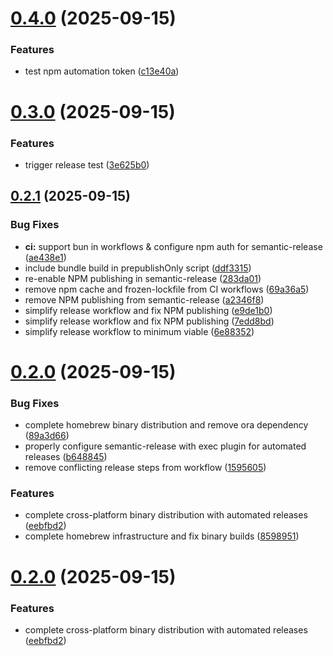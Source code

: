 # [0.4.0](https://github.com/heyhuynhgiabuu/ocsight/compare/v0.3.0...v0.4.0) (2025-09-15)


### Features

* test npm automation token ([c13e40a](https://github.com/heyhuynhgiabuu/ocsight/commit/c13e40a7ccd430181628df53f0934652ee1a5b57))

# [0.3.0](https://github.com/heyhuynhgiabuu/ocsight/compare/v0.2.1...v0.3.0) (2025-09-15)


### Features

* trigger release test ([3e625b0](https://github.com/heyhuynhgiabuu/ocsight/commit/3e625b02756492b6ab04ccf9f500c7dd803b5125))

## [0.2.1](https://github.com/heyhuynhgiabuu/ocsight/compare/v0.2.0...v0.2.1) (2025-09-15)


### Bug Fixes

* **ci:** support bun in workflows & configure npm auth for semantic-release ([ae438e1](https://github.com/heyhuynhgiabuu/ocsight/commit/ae438e1c15f8e61e2c04436265b04086674adb27))
* include bundle build in prepublishOnly script ([ddf3315](https://github.com/heyhuynhgiabuu/ocsight/commit/ddf3315090ba297d1cfee80f77bbe80b867ac907))
* re-enable NPM publishing in semantic-release ([283da01](https://github.com/heyhuynhgiabuu/ocsight/commit/283da01120a4da91bdb1c77b7f2295c7a5d07ac9))
* remove npm cache and frozen-lockfile from CI workflows ([69a36a5](https://github.com/heyhuynhgiabuu/ocsight/commit/69a36a58d759bba8f77711192a33119f7d6e39f0))
* remove NPM publishing from semantic-release ([a2346f8](https://github.com/heyhuynhgiabuu/ocsight/commit/a2346f8fcd72fafbfa6b33b9013c57577cc8d1a7))
* simplify release workflow and fix NPM publishing ([e9de1b0](https://github.com/heyhuynhgiabuu/ocsight/commit/e9de1b0892e8180f292592b0f95362c9c308f145))
* simplify release workflow and fix NPM publishing ([7edd8bd](https://github.com/heyhuynhgiabuu/ocsight/commit/7edd8bd5b3e70bbeae31dd20e0cd34309700abf2))
* simplify release workflow to minimum viable ([6e88352](https://github.com/heyhuynhgiabuu/ocsight/commit/6e88352ae2bc7cf53258718746e43d1cb4f5b475))

# [0.2.0](https://github.com/heyhuynhgiabuu/ocsight/compare/v0.1.4...v0.2.0) (2025-09-15)


### Bug Fixes

* complete homebrew binary distribution and remove ora dependency ([89a3d66](https://github.com/heyhuynhgiabuu/ocsight/commit/89a3d665ac2fc0bb339ac8bec99cd6cec536bce3))
* properly configure semantic-release with exec plugin for automated releases ([b648845](https://github.com/heyhuynhgiabuu/ocsight/commit/b648845c7ebe693a1d20c509a4d9d2437c86753e))
* remove conflicting release steps from workflow ([1595605](https://github.com/heyhuynhgiabuu/ocsight/commit/15956054f03bb26fa3594e0b16dd2dcf02d4ade7))


### Features

* complete cross-platform binary distribution with automated releases ([eebfbd2](https://github.com/heyhuynhgiabuu/ocsight/commit/eebfbd208ce878ef3e08d1bd64443ea8d643082e))
* complete homebrew infrastructure and fix binary builds ([8598951](https://github.com/heyhuynhgiabuu/ocsight/commit/8598951a4ead7a8e289713063da35b0c4b32162c))

# [0.2.0](https://github.com/heyhuynhgiabuu/ocsight/compare/v0.1.4...v0.2.0) (2025-09-15)


### Features

* complete cross-platform binary distribution with automated releases ([eebfbd2](https://github.com/heyhuynhgiabuu/ocsight/commit/eebfbd208ce878ef3e08d1bd64443ea8d643082e))
